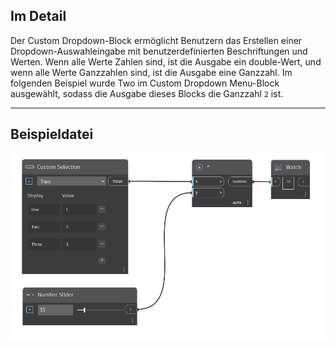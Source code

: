 ## Im Detail
Der Custom Dropdown-Block ermöglicht Benutzern das Erstellen einer Dropdown-Auswahleingabe mit benutzerdefinierten Beschriftungen und Werten. Wenn alle Werte Zahlen sind, ist die Ausgabe ein double-Wert, und wenn alle Werte Ganzzahlen sind, ist die Ausgabe eine Ganzzahl. Im folgenden Beispiel wurde Two im Custom Dropdown Menu-Block ausgewählt, sodass die Ausgabe dieses Blocks die Ganzzahl `2` ist.
___
## Beispieldatei

![Number](./CoreNodeModels.Input.CustomSelection_img.png)
